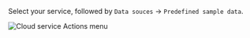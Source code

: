 Select your service, followed by `Data souces` -> `Predefined sample data`.

![Cloud service Actions menu](@site/docs/en/_snippets/images/cloud-service-actions-menu.png)
